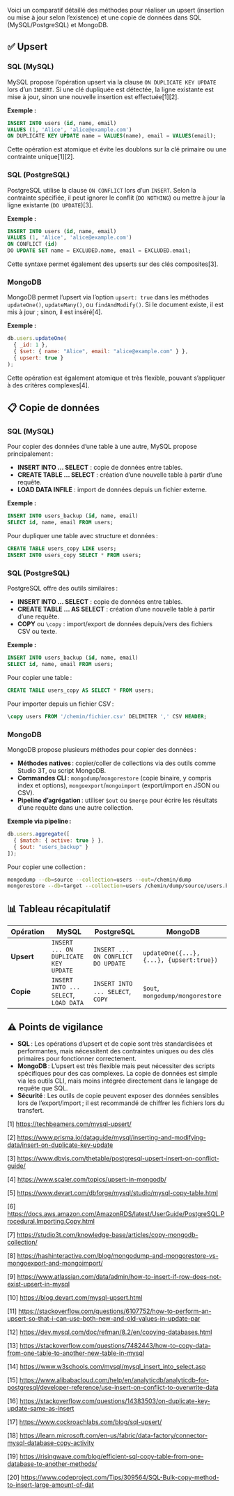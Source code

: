 Voici un comparatif détaillé des méthodes pour réaliser un upsert (insertion ou mise à jour selon l’existence) et une copie de données dans SQL (MySQL/PostgreSQL) et MongoDB.

## ✅ Upsert

### SQL (MySQL)

MySQL propose l’opération upsert via la clause `ON DUPLICATE KEY UPDATE` lors d’un `INSERT`. Si une clé dupliquée est détectée, la ligne existante est mise à jour, sinon une nouvelle insertion est effectuée[1][2].

**Exemple :**
```sql
INSERT INTO users (id, name, email)
VALUES (1, 'Alice', 'alice@example.com')
ON DUPLICATE KEY UPDATE name = VALUES(name), email = VALUES(email);
```
Cette opération est atomique et évite les doublons sur la clé primaire ou une contrainte unique[1][2].

### SQL (PostgreSQL)

PostgreSQL utilise la clause `ON CONFLICT` lors d’un `INSERT`. Selon la contrainte spécifiée, il peut ignorer le conflit (`DO NOTHING`) ou mettre à jour la ligne existante (`DO UPDATE`)[3].

**Exemple :**
```sql
INSERT INTO users (id, name, email)
VALUES (1, 'Alice', 'alice@example.com')
ON CONFLICT (id)
DO UPDATE SET name = EXCLUDED.name, email = EXCLUDED.email;
```
Cette syntaxe permet également des upserts sur des clés composites[3].

### MongoDB

MongoDB permet l’upsert via l’option `upsert: true` dans les méthodes `updateOne()`, `updateMany()`, ou `findAndModify()`. Si le document existe, il est mis à jour ; sinon, il est inséré[4].

**Exemple :**
```javascript
db.users.updateOne(
  { _id: 1 },
  { $set: { name: "Alice", email: "alice@example.com" } },
  { upsert: true }
);
```
Cette opération est également atomique et très flexible, pouvant s’appliquer à des critères complexes[4].

## 📋 Copie de données

### SQL (MySQL)

Pour copier des données d’une table à une autre, MySQL propose principalement :
- **INSERT INTO ... SELECT** : copie de données entre tables.
- **CREATE TABLE ... SELECT** : création d’une nouvelle table à partir d’une requête.
- **LOAD DATA INFILE** : import de données depuis un fichier externe.

**Exemple :**
```sql
INSERT INTO users_backup (id, name, email)
SELECT id, name, email FROM users;
```
Pour dupliquer une table avec structure et données :
```sql
CREATE TABLE users_copy LIKE users;
INSERT INTO users_copy SELECT * FROM users;
```


### SQL (PostgreSQL)

PostgreSQL offre des outils similaires :
- **INSERT INTO ... SELECT** : copie de données entre tables.
- **CREATE TABLE ... AS SELECT** : création d’une nouvelle table à partir d’une requête.
- **COPY** ou `\copy` : import/export de données depuis/vers des fichiers CSV ou texte.

**Exemple :**
```sql
INSERT INTO users_backup (id, name, email)
SELECT id, name, email FROM users;
```
Pour copier une table :
```sql
CREATE TABLE users_copy AS SELECT * FROM users;
```
Pour importer depuis un fichier CSV :
```sql
\copy users FROM '/chemin/fichier.csv' DELIMITER ',' CSV HEADER;
```


### MongoDB

MongoDB propose plusieurs méthodes pour copier des données :
- **Méthodes natives** : copier/coller de collections via des outils comme Studio 3T, ou script MongoDB.
- **Commandes CLI** : `mongodump`/`mongorestore` (copie binaire, y compris index et options), `mongoexport`/`mongoimport` (export/import en JSON ou CSV).
- **Pipeline d’agrégation** : utiliser `$out` ou `$merge` pour écrire les résultats d’une requête dans une autre collection.

**Exemple via pipeline :**
```javascript
db.users.aggregate([
  { $match: { active: true } },
  { $out: "users_backup" }
]);
```
Pour copier une collection :
```bash
mongodump --db=source --collection=users --out=/chemin/dump
mongorestore --db=target --collection=users /chemin/dump/source/users.bson
```


## 📊 Tableau récapitulatif

| Opération      | MySQL                                  | PostgreSQL                              | MongoDB                                 |
|----------------|----------------------------------------|-----------------------------------------|-----------------------------------------|
| **Upsert**     | `INSERT ... ON DUPLICATE KEY UPDATE`   | `INSERT ... ON CONFLICT DO UPDATE`      | `updateOne({...}, {...}, {upsert:true})`|
| **Copie**      | `INSERT INTO ... SELECT`, `LOAD DATA`  | `INSERT INTO ... SELECT`, `COPY`        | `$out`, `mongodump/mongorestore`        |

## ⚠️ Points de vigilance

- **SQL** : Les opérations d’upsert et de copie sont très standardisées et performantes, mais nécessitent des contraintes uniques ou des clés primaires pour fonctionner correctement.
- **MongoDB** : L’upsert est très flexible mais peut nécessiter des scripts spécifiques pour des cas complexes. La copie de données est simple via les outils CLI, mais moins intégrée directement dans le langage de requête que SQL.
- **Sécurité** : Les outils de copie peuvent exposer des données sensibles lors de l’export/import ; il est recommandé de chiffrer les fichiers lors du transfert.

[1] https://techbeamers.com/mysql-upsert/

[2] https://www.prisma.io/dataguide/mysql/inserting-and-modifying-data/insert-on-duplicate-key-update

[3] https://www.dbvis.com/thetable/postgresql-upsert-insert-on-conflict-guide/

[4] https://www.scaler.com/topics/upsert-in-mongodb/

[5] https://www.devart.com/dbforge/mysql/studio/mysql-copy-table.html

[6] https://docs.aws.amazon.com/AmazonRDS/latest/UserGuide/PostgreSQL.Procedural.Importing.Copy.html

[7] https://studio3t.com/knowledge-base/articles/copy-mongodb-collection/

[8] https://hashinteractive.com/blog/mongodump-and-mongorestore-vs-mongoexport-and-mongoimport/

[9] https://www.atlassian.com/data/admin/how-to-insert-if-row-does-not-exist-upsert-in-mysql

[10] https://blog.devart.com/mysql-upsert.html

[11] https://stackoverflow.com/questions/6107752/how-to-perform-an-upsert-so-that-i-can-use-both-new-and-old-values-in-update-par

[12] https://dev.mysql.com/doc/refman/8.2/en/copying-databases.html

[13] https://stackoverflow.com/questions/7482443/how-to-copy-data-from-one-table-to-another-new-table-in-mysql

[14] https://www.w3schools.com/mysql/mysql_insert_into_select.asp

[15] https://www.alibabacloud.com/help/en/analyticdb/analyticdb-for-postgresql/developer-reference/use-insert-on-conflict-to-overwrite-data

[16] https://stackoverflow.com/questions/14383503/on-duplicate-key-update-same-as-insert

[17] https://www.cockroachlabs.com/blog/sql-upsert/

[18] https://learn.microsoft.com/en-us/fabric/data-factory/connector-mysql-database-copy-activity

[19] https://risingwave.com/blog/efficient-sql-copy-table-from-one-database-to-another-methods/

[20] https://www.codeproject.com/Tips/309564/SQL-Bulk-copy-method-to-insert-large-amount-of-dat